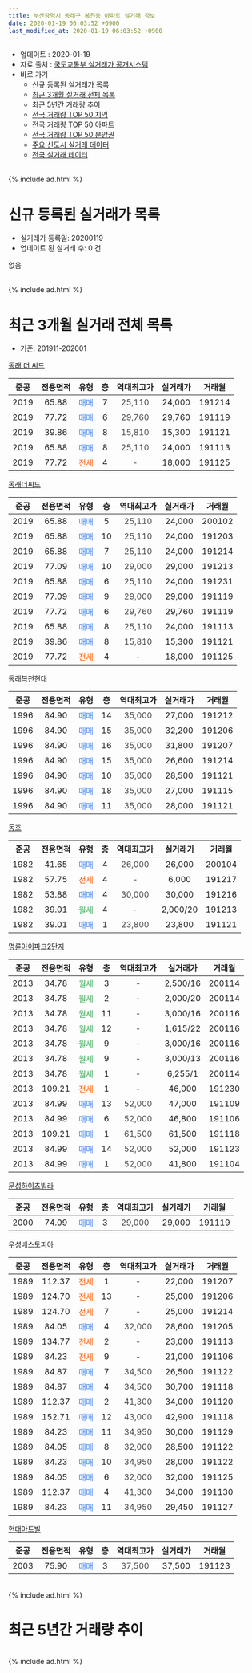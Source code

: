 ```yaml
---
title: 부산광역시 동래구 복천동 아파트 실거래 정보
date: 2020-01-19 06:03:52 +0900
last_modified_at: 2020-01-19 06:03:52 +0900
---
```


* 업데이트 : 2020-01-19
* 자료 출처 : [국토교통부 실거래가 공개시스템](http://rt.molit.go.kr)
* 바로 가기
    * [신규 등록된 실거래가 목록](#신규-등록된-실거래가-목록)
    * [최근 3개월 실거래 전체 목록](#최근-3개월-실거래-전체-목록)
    * [최근 5년간 거래량 추이](#최근-5년간-거래량-추이)
    * [전국 거래량 TOP 50 지역](https://apt-info.github.io/apt-trade-info/최근-3개월-전국에서-가장-거래가-많이-발생한-지역)
    * [전국 거래량 TOP 50 아파트](https://apt-info.github.io/apt-trade-info/최근-3개월-전국에서-가장-거래가-많이-발생한-아파트)
    * [전국 거래량 TOP 50 분양권](https://apt-info.github.io/apt-trade-info/최근-3개월-전국에서-가장-거래가-많이-발생한-분양권)
    * [주요 신도시 실거래 데이터](https://apt-info.github.io/apt-trade-info/주요-신도시)
    * [전국 실거래 데이터](https://apt-info.github.io/apt-trade-info/전국)
<br>
{% include ad.html %}
<br>

# 신규 등록된 실거래가 목록
* 실거래가 등록일: 20200119
* 업데이트 된 실거래 수: 0 건

없음

<br>
{% include ad.html %}
<br>

# 최근 3개월 실거래 전체 목록
* 기준: 201911-202001


[동래 더 씨드](https://search.naver.com/search.naver?query=%EB%B6%80%EC%82%B0%EA%B4%91%EC%97%AD%EC%8B%9C+%EB%8F%99%EB%9E%98%EA%B5%AC+%EB%B3%B5%EC%B2%9C%EB%8F%99+%EB%8F%99%EB%9E%98+%EB%8D%94+%EC%94%A8%EB%93%9C)

|준공|전용면적|유형|층|역대최고가|실거래가|거래월|
|:---:|:---:|:---:|:---:|:---:|:---:|:---:|
|2019|65.88|<span style="color:#4285f3">매매</span>|7|<span style="color:#444444">25,110</span>|24,000|191214|
|2019|77.72|<span style="color:#4285f3">매매</span>|6|<span style="color:#444444">29,760</span>|29,760|191119|
|2019|39.86|<span style="color:#4285f3">매매</span>|8|<span style="color:#444444">15,810</span>|15,300|191121|
|2019|65.88|<span style="color:#4285f3">매매</span>|8|<span style="color:#444444">25,110</span>|24,000|191113|
|2019|77.72|<span style="color:#ff5a00">전세</span>|4|<span style="color:#444444">-</span>|18,000|191125|

[동래더씨드](https://search.naver.com/search.naver?query=%EB%B6%80%EC%82%B0%EA%B4%91%EC%97%AD%EC%8B%9C+%EB%8F%99%EB%9E%98%EA%B5%AC+%EB%B3%B5%EC%B2%9C%EB%8F%99+%EB%8F%99%EB%9E%98%EB%8D%94%EC%94%A8%EB%93%9C)

|준공|전용면적|유형|층|역대최고가|실거래가|거래월|
|:---:|:---:|:---:|:---:|:---:|:---:|:---:|
|2019|65.88|<span style="color:#4285f3">매매</span>|5|<span style="color:#444444">25,110</span>|24,000|200102|
|2019|65.88|<span style="color:#4285f3">매매</span>|10|<span style="color:#444444">25,110</span>|24,000|191203|
|2019|65.88|<span style="color:#4285f3">매매</span>|7|<span style="color:#444444">25,110</span>|24,000|191214|
|2019|77.09|<span style="color:#4285f3">매매</span>|10|<span style="color:#444444">29,000</span>|29,000|191213|
|2019|65.88|<span style="color:#4285f3">매매</span>|6|<span style="color:#444444">25,110</span>|24,000|191231|
|2019|77.09|<span style="color:#4285f3">매매</span>|9|<span style="color:#444444">29,000</span>|29,000|191119|
|2019|77.72|<span style="color:#4285f3">매매</span>|6|<span style="color:#444444">29,760</span>|29,760|191119|
|2019|65.88|<span style="color:#4285f3">매매</span>|8|<span style="color:#444444">25,110</span>|24,000|191113|
|2019|39.86|<span style="color:#4285f3">매매</span>|8|<span style="color:#444444">15,810</span>|15,300|191121|
|2019|77.72|<span style="color:#ff5a00">전세</span>|4|<span style="color:#444444">-</span>|18,000|191125|

[동래복천현대](https://search.naver.com/search.naver?query=%EB%B6%80%EC%82%B0%EA%B4%91%EC%97%AD%EC%8B%9C+%EB%8F%99%EB%9E%98%EA%B5%AC+%EB%B3%B5%EC%B2%9C%EB%8F%99+%EB%8F%99%EB%9E%98%EB%B3%B5%EC%B2%9C%ED%98%84%EB%8C%80)

|준공|전용면적|유형|층|역대최고가|실거래가|거래월|
|:---:|:---:|:---:|:---:|:---:|:---:|:---:|
|1996|84.90|<span style="color:#4285f3">매매</span>|14|<span style="color:#444444">35,000</span>|27,000|191212|
|1996|84.90|<span style="color:#4285f3">매매</span>|15|<span style="color:#444444">35,000</span>|32,200|191206|
|1996|84.90|<span style="color:#4285f3">매매</span>|16|<span style="color:#444444">35,000</span>|31,800|191207|
|1996|84.90|<span style="color:#4285f3">매매</span>|15|<span style="color:#444444">35,000</span>|26,600|191214|
|1996|84.90|<span style="color:#4285f3">매매</span>|10|<span style="color:#444444">35,000</span>|28,500|191121|
|1996|84.90|<span style="color:#4285f3">매매</span>|18|<span style="color:#444444">35,000</span>|27,000|191115|
|1996|84.90|<span style="color:#4285f3">매매</span>|11|<span style="color:#444444">35,000</span>|28,000|191121|

[동호](https://search.naver.com/search.naver?query=%EB%B6%80%EC%82%B0%EA%B4%91%EC%97%AD%EC%8B%9C+%EB%8F%99%EB%9E%98%EA%B5%AC+%EB%B3%B5%EC%B2%9C%EB%8F%99+%EB%8F%99%ED%98%B8)

|준공|전용면적|유형|층|역대최고가|실거래가|거래월|
|:---:|:---:|:---:|:---:|:---:|:---:|:---:|
|1982|41.65|<span style="color:#4285f3">매매</span>|4|<span style="color:#444444">26,000</span>|26,000|200104|
|1982|57.75|<span style="color:#ff5a00">전세</span>|4|<span style="color:#444444">-</span>|6,000|191217|
|1982|53.88|<span style="color:#4285f3">매매</span>|4|<span style="color:#444444">30,000</span>|30,000|191216|
|1982|39.01|<span style="color:#34a853">월세</span>|4|<span style="color:#444444">-</span>|2,000/20|191213|
|1982|39.01|<span style="color:#4285f3">매매</span>|1|<span style="color:#444444">23,800</span>|23,800|191121|

[명륜아이파크2단지](https://search.naver.com/search.naver?query=%EB%B6%80%EC%82%B0%EA%B4%91%EC%97%AD%EC%8B%9C+%EB%8F%99%EB%9E%98%EA%B5%AC+%EB%B3%B5%EC%B2%9C%EB%8F%99+%EB%AA%85%EB%A5%9C%EC%95%84%EC%9D%B4%ED%8C%8C%ED%81%AC2%EB%8B%A8%EC%A7%80)

|준공|전용면적|유형|층|역대최고가|실거래가|거래월|
|:---:|:---:|:---:|:---:|:---:|:---:|:---:|
|2013|34.78|<span style="color:#34a853">월세</span>|3|<span style="color:#444444">-</span>|2,500/16|200114|
|2013|34.78|<span style="color:#34a853">월세</span>|2|<span style="color:#444444">-</span>|2,000/20|200114|
|2013|34.78|<span style="color:#34a853">월세</span>|11|<span style="color:#444444">-</span>|3,000/16|200116|
|2013|34.78|<span style="color:#34a853">월세</span>|12|<span style="color:#444444">-</span>|1,615/22|200116|
|2013|34.78|<span style="color:#34a853">월세</span>|9|<span style="color:#444444">-</span>|3,000/16|200116|
|2013|34.78|<span style="color:#34a853">월세</span>|9|<span style="color:#444444">-</span>|3,000/13|200116|
|2013|34.78|<span style="color:#34a853">월세</span>|1|<span style="color:#444444">-</span>|6,255/1|200114|
|2013|109.21|<span style="color:#ff5a00">전세</span>|1|<span style="color:#444444">-</span>|46,000|191230|
|2013|84.99|<span style="color:#4285f3">매매</span>|13|<span style="color:#444444">52,000</span>|47,000|191109|
|2013|84.99|<span style="color:#4285f3">매매</span>|6|<span style="color:#444444">52,000</span>|46,800|191106|
|2013|109.21|<span style="color:#4285f3">매매</span>|1|<span style="color:#444444">61,500</span>|61,500|191118|
|2013|84.99|<span style="color:#4285f3">매매</span>|14|<span style="color:#444444">52,000</span>|52,000|191123|
|2013|84.99|<span style="color:#4285f3">매매</span>|1|<span style="color:#444444">52,000</span>|41,800|191104|

[문성하이츠빌라](https://search.naver.com/search.naver?query=%EB%B6%80%EC%82%B0%EA%B4%91%EC%97%AD%EC%8B%9C+%EB%8F%99%EB%9E%98%EA%B5%AC+%EB%B3%B5%EC%B2%9C%EB%8F%99+%EB%AC%B8%EC%84%B1%ED%95%98%EC%9D%B4%EC%B8%A0%EB%B9%8C%EB%9D%BC)

|준공|전용면적|유형|층|역대최고가|실거래가|거래월|
|:---:|:---:|:---:|:---:|:---:|:---:|:---:|
|2000|74.09|<span style="color:#4285f3">매매</span>|3|<span style="color:#444444">29,000</span>|29,000|191119|


<script async src="//pagead2.googlesyndication.com/pagead/js/adsbygoogle.js"></script>
<!-- 기본 -->
<ins class="adsbygoogle"
     style="display:block"
     data-ad-client="ca-pub-1142216861245946"
     data-ad-slot="4805727019"
     data-ad-format="auto"
     data-full-width-responsive="true"></ins>
<script>
(adsbygoogle = window.adsbygoogle || []).push({});
</script>


[우성베스토피아](https://search.naver.com/search.naver?query=%EB%B6%80%EC%82%B0%EA%B4%91%EC%97%AD%EC%8B%9C+%EB%8F%99%EB%9E%98%EA%B5%AC+%EB%B3%B5%EC%B2%9C%EB%8F%99+%EC%9A%B0%EC%84%B1%EB%B2%A0%EC%8A%A4%ED%86%A0%ED%94%BC%EC%95%84)

|준공|전용면적|유형|층|역대최고가|실거래가|거래월|
|:---:|:---:|:---:|:---:|:---:|:---:|:---:|
|1989|112.37|<span style="color:#ff5a00">전세</span>|1|<span style="color:#444444">-</span>|22,000|191207|
|1989|124.70|<span style="color:#ff5a00">전세</span>|13|<span style="color:#444444">-</span>|25,000|191206|
|1989|124.70|<span style="color:#ff5a00">전세</span>|7|<span style="color:#444444">-</span>|25,000|191214|
|1989|84.05|<span style="color:#4285f3">매매</span>|4|<span style="color:#444444">32,000</span>|28,600|191205|
|1989|134.77|<span style="color:#ff5a00">전세</span>|2|<span style="color:#444444">-</span>|23,000|191113|
|1989|84.23|<span style="color:#ff5a00">전세</span>|9|<span style="color:#444444">-</span>|21,000|191106|
|1989|84.87|<span style="color:#4285f3">매매</span>|7|<span style="color:#444444">34,500</span>|26,500|191122|
|1989|84.87|<span style="color:#4285f3">매매</span>|4|<span style="color:#444444">34,500</span>|30,700|191118|
|1989|112.37|<span style="color:#4285f3">매매</span>|2|<span style="color:#444444">41,300</span>|34,000|191120|
|1989|152.71|<span style="color:#4285f3">매매</span>|12|<span style="color:#444444">43,000</span>|42,900|191118|
|1989|84.23|<span style="color:#4285f3">매매</span>|11|<span style="color:#444444">34,950</span>|30,000|191129|
|1989|84.05|<span style="color:#4285f3">매매</span>|8|<span style="color:#444444">32,000</span>|28,500|191122|
|1989|84.23|<span style="color:#4285f3">매매</span>|10|<span style="color:#444444">34,950</span>|28,000|191122|
|1989|84.05|<span style="color:#4285f3">매매</span>|6|<span style="color:#444444">32,000</span>|32,000|191125|
|1989|112.37|<span style="color:#4285f3">매매</span>|4|<span style="color:#444444">41,300</span>|34,000|191130|
|1989|84.23|<span style="color:#4285f3">매매</span>|11|<span style="color:#444444">34,950</span>|29,450|191127|

[현대아트빌](https://search.naver.com/search.naver?query=%EB%B6%80%EC%82%B0%EA%B4%91%EC%97%AD%EC%8B%9C+%EB%8F%99%EB%9E%98%EA%B5%AC+%EB%B3%B5%EC%B2%9C%EB%8F%99+%ED%98%84%EB%8C%80%EC%95%84%ED%8A%B8%EB%B9%8C)

|준공|전용면적|유형|층|역대최고가|실거래가|거래월|
|:---:|:---:|:---:|:---:|:---:|:---:|:---:|
|2003|75.90|<span style="color:#4285f3">매매</span>|3|<span style="color:#444444">37,500</span>|37,500|191123|


<br>
{% include ad.html %}
<br>

# 최근 5년간 거래량 추이


<div style="width:100%;">
    <canvas id="deal_progress" height="200"></canvas>
</div>

<script>
new Chart(document.getElementById("deal_progress"), {
    type: 'line',
    data: {
        labels: ['201501','201502','201503','201504','201505','201506','201507','201508','201509','201510','201511','201512','201601','201602','201603','201604','201605','201606','201607','201608','201609','201610','201611','201612','201701','201702','201703','201704','201705','201706','201707','201708','201709','201710','201711','201712','201801','201802','201803','201804','201805','201806','201807','201808','201809','201810','201811','201812','201901','201902','201903','201904','201905','201906','201907','201908','201909','201910','201911','201912','202001'],
        datasets: [{
            label: '매매',
            pointRadius: 1,
            data: [6, 5, 12, 10, 6, 6, 5, 9, 5, 9, 7, 5, 5, 5, 5, 10, 6, 10, 6, 8, 14, 22, 15, 5, 3, 2, 6, 4, 9, 7, 4, 5, 5, 5, 3, 2, 5, 6, 6, 1, 1, 0, 3, 3, 3, 3, 3, 2, 1, 1, 4, 7, 1, 2, 2, 2, 9, 18, 28, 11, 2],
            borderColor: "rgba(255, 201, 14, 1)",
            backgroundColor: "rgba(255, 201, 14, 0.5)",
            fill: false,
            lineTension: 0
        },{
            label: '전월세',
            pointRadius: 1,
            data: [2, 1, 3, 1, 1, 6, 0, 2, 2, 1, 2, 7, 26, 7, 6, 3, 4, 4, 3, 2, 4, 4, 5, 4, 4, 2, 2, 3, 5, 4, 3, 6, 6, 0, 4, 3, 12, 6, 4, 4, 0, 4, 3, 4, 2, 3, 1, 3, 1, 5, 3, 0, 3, 0, 0, 2, 3, 3, 4, 6, 7],
            borderColor: "rgba(0, 141, 185, 1)",
            backgroundColor: "rgba(0, 141, 185, 0.5)",
            fill: false,
            lineTension: 0
        }
        ]
    },
    options: {
        responsive: true,
        title: {
            display: false
        },
        tooltips: {
            mode: 'index',
            intersect: false
        },
        hover: {
            mode: 'nearest',
            intersect: true
        },
        scales: {
            xAxes: [{
                display: true,
                scaleLabel: {
                    display: true,
                    labelString: '년/월'
                }
            }],
            yAxes: [{
                display: true,
                ticks: {
                    suggestedMin: 0,
                },
                scaleLabel: {
                    display: true,
                    labelString: '실거래 수'
                }
            }]
        }
    }
});

</script>


<br>
{% include ad.html %}
<br>

